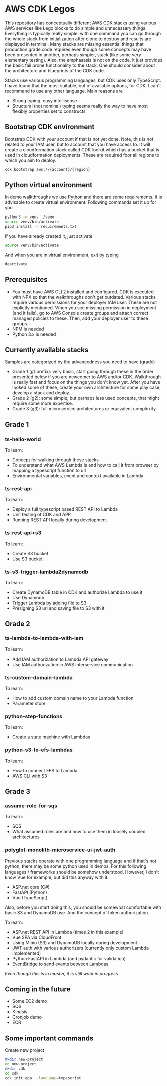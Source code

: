 # AWS CDK Legos

This repository has conceptually different AWS CDK stacks using various AWS services like Lego blocks to do simple and unnecessary things. Everything is typically really simple: with one command you can go through the whole stack from initialization after clone to destroy and results are displayed in terminal. Many stacks are missing essential things that production grade code requires even though some concepts may have been presented in another, perhaps simpler, stack (like some very elementary testing). Also, the emphasasis is not on the code, it just provides the basic fail prone functionality to the stack. One should consider about the architecture and blueprints of the CDK code.

Stacks use various programming languages, but CDK uses only TypeScript. I have found that the most suitable, out of available options, for CDK. I can't recommend to use any other language. Main reasons are

- Strong typing, easy intellisense
- Structural (not nominal) typing seems really the way to have most flexibly properties set to constructs

## Bootstrap CDK environment

Bootstrap CDK with your account if that is not yet done. Note, this is not related to your IAM user, but to account that you have access to. It will create a cloudformation stack called CDKToolkit which has a bucket that is used in cloudformation deployments. These are required foor all regions to which you aim to deploy.

```bash
cdk bootstrap aws://{account}/{region}
```

## Python virtual environment

In demo walkthroughs we use Python and there are some requirements. It is advisable to create virtual environment. Following commands set it up for you

```bash
python3 -m venv ./venv
source venv/bin/activate
pip3 install -r requirements.txt
```

If you have already created it, just activate

```bash
source venv/bin/activate
```

And when you are in virtual environment, exit by typing

```bash
deactivate
```

## Prerequisites

- You must have AWS CLI 2 installed and configured. CDK is executed with NPX so that the walkthroughs don't get outdated. Various stacks require various permissions for your deployer IAM user. These are not explictly mentioned. When you see missing permission in deployment (and it fails), go to AWS Console create groups and attach correct managed policies to these. Then, add your deployer user to these groups.
- NPM is needed
- Python 3.x is needed

## Currently available stacks

Samples are categorized by the advancedness you need to have (grade)

- Grade 1 (g1 prefix): very basic, start going through these in the order presented below if you are newcomer to AWS and/or CDK. Walkthrough is really fast and focus on the things you don't know yet. After you have looked some of these, create your own architecture for some play case, develop a stack and deploy.
- Grade 2 (g2): some simple, but perhaps less used concepts, that might require some more expertise.
- Grade 3 (g3): full microservice architectures or equivalent complexity.

## Grade 1

### ts-hello-world

To learn:

- Concept for walking through these stacks
- To understand what AWS Lambda is and how to call it from browser by mapping a typescript function to url
- Environmental variables, event and context available in Lambda

### ts-rest-api

To learn:

- Deploy a full typescript based REST API to Lambda
- Unit testing of CDK and APP
- Running REST API locally during development

### ts-rest-api+s3

To learn:

- Create S3 bucket
- Use S3 bucket

### ts-s3-trigger-lambda2dynamodb

To learn:

- Create DynamoDB table in CDK and authorize Lambda to use it
- Use Dynamodb
- Trigger Lambda by adding file to S3
- Presigning S3 url and saving file to S3 with it

## Grade 2

### ts-lambda-to-lambda-with-iam

To learn:

- Add IAM authorization to Lambda API gateway
- Use IAM authorization in AWS interservice communication

### ts-custom-domain-lambda

To learn:

- How to add custom domain name to your Lambda function
- Parameter store

### python-step-functions

To learn:

- Create a state machine with Lambdas

### python-s3-to-efs-lambdas

To learn:

- How to connect EFS to Lambda
- AWS CLI with S3

## Grade 3

### assume-role-for-sqs

To learn:

- SQS
- What assumed roles are and how to use them in loosely coupled architectures 

### polyglot-monolith-microservice-ui-jwt-auth

Previous stacks operate with one programming language and if that's not python, there may be some python used in demos. For this following languages / frameworks should be somehow understood. However, I don't know Vue for example, but did this anyway with it.

- ASP.net core (C#)
- FastAPI (Python)
- Vue (TypeScript)

Also, before you start doing this, you should be somewhat comfortable with basic S3 and DynamoDB use. And the concept of token authorization.

To learn:

- ASP.net REST API in Lambda (times 2 in this example)
- Vue SPA via CloudFront
- Using Minio (S3) and DynamoDB locally during development
- JWT auth with various authorizers (currently only custom Lambda implemented)
- Python FastAPI in Lambda (and pydantic for validation)
- EventBridge to send events between Lambdas

_Even though this is in master, it is still work in progress_

## Coming in the future

- Some EC2 demo
- SQS
- Kinesis
- Cronjob demo
- ECR

## Some important commands

Create new project

```bash
mkdir new-project
cd new-project
mkdir cdk
cd cdk
cdk init app --language=typescript
```
